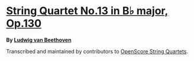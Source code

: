 # [String Quartet No.13 in B♭ major, Op.130][set]

__By [Ludwig van Beethoven][composer]__

[set]: https://musescore.com/openscore-string-quartets/sets/5108658
[composer]: https://musescore.com/openscore-string-quartets/sets?order=title&text=Beethoven,+Ludwig

Transcribed and maintained by contributors to [OpenScore String Quartets].

[OpenScore String Quartets]: https://musescore.com/openscore-string-quartets

